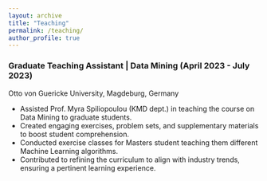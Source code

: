 ```yaml
---
layout: archive
title: "Teaching"
permalink: /teaching/
author_profile: true
---
```



### Graduate Teaching Assistant | Data Mining (April 2023 - July 2023)

Otto von Guericke University, Magdeburg, Germany

* Assisted Prof. Myra Spiliopoulou (KMD dept.) in teaching the course on Data Mining to graduate students.
* Created engaging exercises, problem sets, and supplementary materials to boost student comprehension.
* Conducted exercise classes for Masters student teaching them different Machine Learning algorithms.
* Contributed to refining the curriculum to align with industry trends, ensuring a pertinent learning experience.